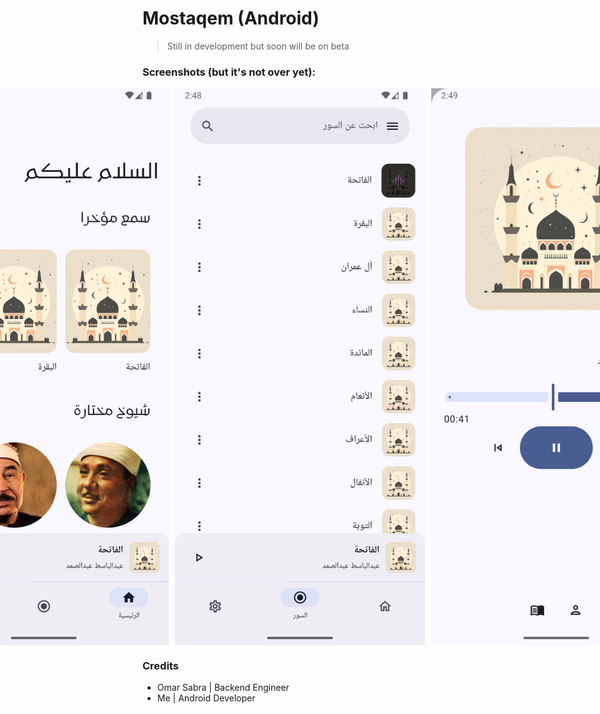 # Mostaqem (Android)

> Still in development but soon will be on beta

### Screenshots (but it's not over yet):


<div style="display: flex; gap: 10px; justify-content: center;">
    <img src="screenshots/home_screen.png" alt="Screenshot 1" width="400" />
    <img src="screenshots/surah_screen.png" alt="Screenshot 3" width="400" />
    <img src="screenshots/player.png" alt="Screenshot 2" width="400" />
</div>

### Credits

* Omar Sabra | Backend Engineer
* Me | Android Developer